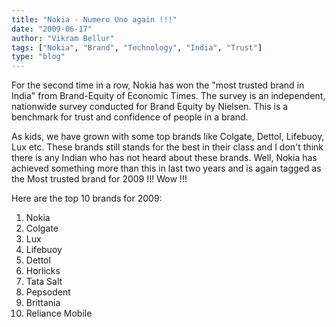 ```yaml
---
title: "Nokia - Numero Uno again !!!"
date: "2009-06-17"
author: "Vikram Bellur"
tags: ["Nokia", "Brand", "Technology", "India", "Trust"]
type: "blog"
---
```


For the second time in a row, Nokia has won the "most trusted brand in India" from Brand-Equity of Economic Times. The survey is an independent, nationwide survey conducted for Brand Equity by Nielsen. This is a benchmark for trust and confidence of people in a brand.

As kids, we have grown with some top brands like Colgate, Dettol, Lifebuoy, Lux etc. These brands still stands for the best in their class and I don't think there is any Indian who has not heard about these brands. Well, Nokia has achieved something more than this in last two years and is again tagged as the Most trusted brand for 2009 !!! Wow !!!

Here are the top 10 brands for 2009:

1. Nokia  
2. Colgate  
3. Lux  
4. Lifebuoy  
5. Dettol  
6. Horlicks  
7. Tata Salt  
8. Pepsodent  
9. Brittania  
10. Reliance Mobile
